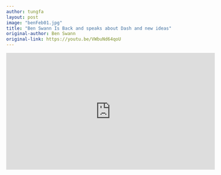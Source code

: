 ```yaml
---
author: tungfa
layout: post
image: "benFeb01.jpg"
title: "Ben Swann Is Back and speaks about Dash and new ideas"
original-author: Ben Swann
original-link: https://youtu.be/VWbuNd64qoU
---
```


<iframe width="560" height="315" src="https://www.youtube.com/embed/VWbuNd64qoU" frameborder="0" allow="autoplay; encrypted-media" allowfullscreen></iframe>
